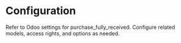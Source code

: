 # Configuration

Refer to Odoo settings for purchase_fully_received. Configure related models, access rights, and options as needed.
